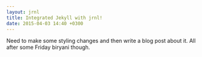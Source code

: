 ```yaml
---
layout: jrnl
title: Integrated Jekyll with jrnl!
date: 2015-04-03 14:40 +0300
---
```


Need to make some styling changes and then write a blog post about it. All after some Friday biryani though.
